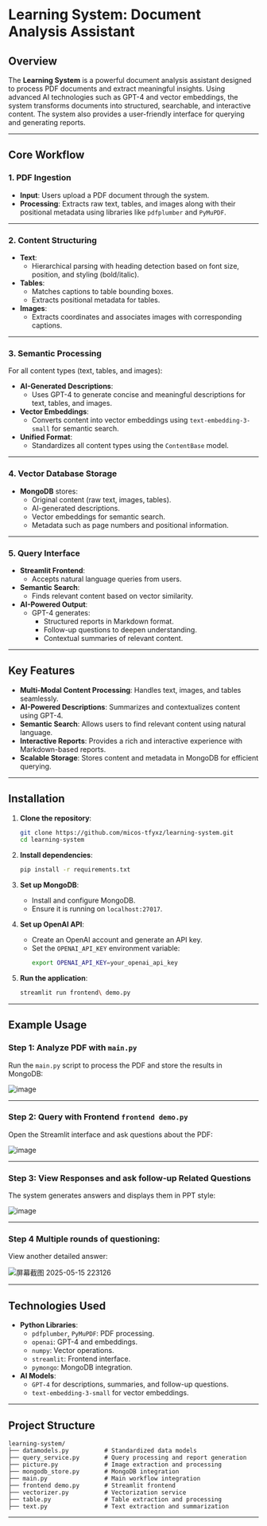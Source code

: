 # Learning System: Document Analysis Assistant

## Overview

The **Learning System** is a powerful document analysis assistant designed to process PDF documents and extract meaningful insights. Using advanced AI technologies such as GPT-4 and vector embeddings, the system transforms documents into structured, searchable, and interactive content. The system also provides a user-friendly interface for querying and generating reports.

---

## Core Workflow

### 1. PDF Ingestion
- **Input**: Users upload a PDF document through the system.
- **Processing**: Extracts raw text, tables, and images along with their positional metadata using libraries like `pdfplumber` and `PyMuPDF`.

---

### 2. Content Structuring
- **Text**: 
  - Hierarchical parsing with heading detection based on font size, position, and styling (bold/italic).
- **Tables**:
  - Matches captions to table bounding boxes.
  - Extracts positional metadata for tables.
- **Images**:
  - Extracts coordinates and associates images with corresponding captions.

---

### 3. Semantic Processing
For all content types (text, tables, and images):
- **AI-Generated Descriptions**:
  - Uses GPT-4 to generate concise and meaningful descriptions for text, tables, and images.
- **Vector Embeddings**:
  - Converts content into vector embeddings using `text-embedding-3-small` for semantic search.
- **Unified Format**:
  - Standardizes all content types using the `ContentBase` model.

---

### 4. Vector Database Storage
- **MongoDB** stores:
  - Original content (raw text, images, tables).
  - AI-generated descriptions.
  - Vector embeddings for semantic search.
  - Metadata such as page numbers and positional information.

---

### 5. Query Interface
- **Streamlit Frontend**:
  - Accepts natural language queries from users.
- **Semantic Search**:
  - Finds relevant content based on vector similarity.
- **AI-Powered Output**:
  - GPT-4 generates:
    - Structured reports in Markdown format.
    - Follow-up questions to deepen understanding.
    - Contextual summaries of relevant content.

---

## Key Features
- **Multi-Modal Content Processing**: Handles text, images, and tables seamlessly.
- **AI-Powered Descriptions**: Summarizes and contextualizes content using GPT-4.
- **Semantic Search**: Allows users to find relevant content using natural language.
- **Interactive Reports**: Provides a rich and interactive experience with Markdown-based reports.
- **Scalable Storage**: Stores content and metadata in MongoDB for efficient querying.

---

## Installation

1. **Clone the repository**:
   ```bash
   git clone https://github.com/micos-tfyxz/learning-system.git
   cd learning-system
   ```

2. **Install dependencies**:
   ```bash
   pip install -r requirements.txt
   ```

3. **Set up MongoDB**:
   - Install and configure MongoDB.
   - Ensure it is running on `localhost:27017`.

4. **Set up OpenAI API**:
   - Create an OpenAI account and generate an API key.
   - Set the `OPENAI_API_KEY` environment variable:
     ```bash
     export OPENAI_API_KEY=your_openai_api_key
     ```

5. **Run the application**:
   ```bash
   streamlit run frontend\ demo.py
   ```

---

## Example Usage

### Step 1: Analyze PDF with `main.py`
Run the `main.py` script to process the PDF and store the results in MongoDB:

![image](https://github.com/user-attachments/assets/8d65ffc8-2a7a-4272-b575-22ae9ef2a967)

---

### Step 2: Query with Frontend `frontend demo.py`
Open the Streamlit interface and ask questions about the PDF:

![image](https://github.com/user-attachments/assets/8655e1ae-518b-41f5-b5ce-8756d5fa516d)

---

### Step 3: View Responses and ask follow-up Related Questions
The system generates answers and displays them in PPT style:

![image](https://github.com/user-attachments/assets/92fa724a-261f-4ff2-a344-1fe1274316b7)

---

### Step 4 Multiple rounds of questioning: 
View another detailed answer:

![屏幕截图 2025-05-15 223126](https://github.com/user-attachments/assets/ca59b45c-7e5f-4749-8311-d837027f8db9)

---

## Technologies Used
- **Python Libraries**:
  - `pdfplumber`, `PyMuPDF`: PDF processing.
  - `openai`: GPT-4 and embeddings.
  - `numpy`: Vector operations.
  - `streamlit`: Frontend interface.
  - `pymongo`: MongoDB integration.
- **AI Models**:
  - `GPT-4` for descriptions, summaries, and follow-up questions.
  - `text-embedding-3-small` for vector embeddings.

---

## Project Structure
```
learning-system/
├── datamodels.py          # Standardized data models
├── query_service.py       # Query processing and report generation
├── picture.py             # Image extraction and processing
├── mongodb_store.py       # MongoDB integration
├── main.py                # Main workflow integration
├── frontend demo.py       # Streamlit frontend
├── vectorizer.py          # Vectorization service
├── table.py               # Table extraction and processing
├── text.py                # Text extraction and summarization
```

---
